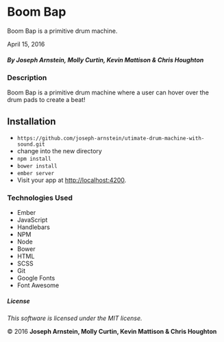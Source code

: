 # Boom Bap

Boom Bap is a primitive drum machine.

April 15, 2016

##### By Joseph Arnstein, Molly Curtin, Kevin Mattison &amp; Chris Houghton

### Description

Boom Bap is a primitive drum machine where a user can hover over the drum pads to create a beat!

## Installation

* `https://github.com/joseph-arnstein/utimate-drum-machine-with-sound.git`
*   change into the new directory
* `npm install`
* `bower install`
* `ember server`
* Visit your app at [http://localhost:4200](http://localhost:4200).

### Technologies Used

* Ember
* JavaScript
* Handlebars
* NPM
* Node
* Bower
* HTML
* SCSS
* Git
* Google Fonts
* Font Awesome

##### License

*This software is licensed under the MIT license.*

&copy; 2016 **Joseph Arnstein, Molly Curtin, Kevin Mattison &amp; Chris Houghton**
